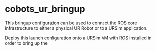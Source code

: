 # cobots_ur_bringup

This bringup configuration can be used to connect the ROS core infrastructure to
either a physical UR Robot or to a URSim application.



Deploy this launch configuration onto a URSim VM with ROS installed in order to
bring up the
